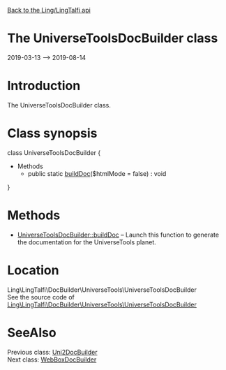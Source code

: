[Back to the Ling/LingTalfi api](https://github.com/lingtalfi/LingTalfi/blob/master/doc/api/Ling/LingTalfi.md)



The UniverseToolsDocBuilder class
================
2019-03-13 --> 2019-08-14






Introduction
============

The UniverseToolsDocBuilder class.



Class synopsis
==============


class <span class="pl-k">UniverseToolsDocBuilder</span>  {

- Methods
    - public static [buildDoc](https://github.com/lingtalfi/LingTalfi/blob/master/doc/api/Ling/LingTalfi/DocBuilder/UniverseTools/UniverseToolsDocBuilder/buildDoc.md)($htmlMode = false) : void

}






Methods
==============

- [UniverseToolsDocBuilder::buildDoc](https://github.com/lingtalfi/LingTalfi/blob/master/doc/api/Ling/LingTalfi/DocBuilder/UniverseTools/UniverseToolsDocBuilder/buildDoc.md) &ndash; Launch this function to generate the documentation for the UniverseTools planet.





Location
=============
Ling\LingTalfi\DocBuilder\UniverseTools\UniverseToolsDocBuilder<br>
See the source code of [Ling\LingTalfi\DocBuilder\UniverseTools\UniverseToolsDocBuilder](https://github.com/lingtalfi/LingTalfi/blob/master/DocBuilder/UniverseTools/UniverseToolsDocBuilder.php)



SeeAlso
==============
Previous class: [Uni2DocBuilder](https://github.com/lingtalfi/LingTalfi/blob/master/doc/api/Ling/LingTalfi/DocBuilder/Uni2/Uni2DocBuilder.md)<br>Next class: [WebBoxDocBuilder](https://github.com/lingtalfi/LingTalfi/blob/master/doc/api/Ling/LingTalfi/DocBuilder/WebBox/WebBoxDocBuilder.md)<br>
